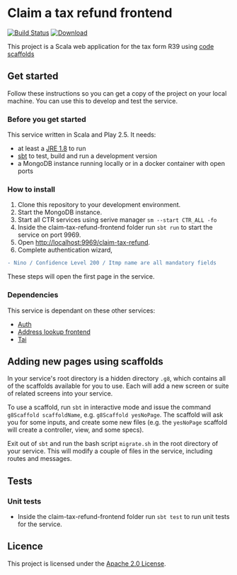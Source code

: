 # Claim a tax refund frontend
[![Build Status](https://travis-ci.org/hmrc/claim-tax-refund-frontend.svg)](https://travis-ci.org/hmrc/claim-tax-refund-frontend) [ ![Download](https://api.bintray.com/packages/hmrc/releases/claim-tax-refund-frontend/images/download.svg) ](https://bintray.com/hmrc/releases/claim-tax-refund-frontend/_latestVersion)

This project is a Scala web application for the tax form R39 using [code scaffolds](https://github.com/hmrc/hmrc-frontend-scaffold.g8)

## Get started

Follow these instructions so you can get a copy of the project on your local machine.  You can use this to develop and test the service.

### Before you get started

This service written in Scala and Play 2.5.  It needs:

- at least a [JRE 1.8](http://www.oracle.com/technetwork/java/javase/downloads/index.html) to run
- [sbt](https://www.scala-sbt.org/) to test, build and run a development version
- a MongoDB instance running locally or in a docker container with open ports

### How to install

1. Clone this repository to your development environment.
2. Start the MongoDB instance.
3. Start all CTR services using serive manager `sm --start CTR_ALL -fo`
4. Inside the claim-tax-refund-frontend folder run `sbt run` to start the service on port 9969.
5. Open [http://localhost:9969/claim-tax-refund](http://localhost:9969/claim-tax-refund).
6. Complete authentication wizard, 
```diff
- Nino / Confidence Level 200 / Itmp name are all mandatory fields
```

These steps will open the first page in the service.

### Dependencies

This service is dependant on these other services:
- [Auth](https://github.com/hmrc/auth)
- [Address lookup frontend](https://github.com/hmrc/address-lookup-frontend)
- [Tai](https://github.com/hmrc/tai)

## Adding new pages using scaffolds

In your service's root directory is a hidden directory `.g8`, which contains all of the scaffolds available for you to use.  Each will add a new screen or suite of related screens into your service.

To use a scaffold, run `sbt` in interactive mode and issue the command `g8Scaffold scaffoldName`, e.g. `g8Scaffold yesNoPage`.  The scaffold will ask you for some inputs, and create some new files (e.g. the `yesNoPage` scaffold will create a controller, view, and some specs).

Exit out of `sbt` and run the bash script `migrate.sh` in the root directory of your service.  This will modify a couple of files in the service, including routes and messages.

## Tests

### Unit tests

- Inside the claim-tax-refund-frontend folder run `sbt test` to run unit tests for the service.

## Licence

This project is licensed under the [Apache 2.0 License](LICENSE).
